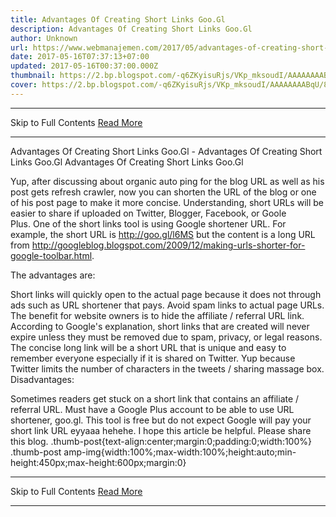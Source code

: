 ```yaml
---
title: Advantages Of Creating Short Links Goo.Gl
description: Advantages Of Creating Short Links Goo.Gl
author: Unknown
url: https://www.webmanajemen.com/2017/05/advantages-of-creating-short-links-googl.html
date: 2017-05-16T07:37:13+07:00
updated: 2017-05-16T00:37:00.000Z
thumbnail: https://2.bp.blogspot.com/-q6ZKyisuRjs/VKp_mksoudI/AAAAAAAABqU/8VM-NTbbi64/s1600/short%2Blink%2Bgoogle.png
cover: https://2.bp.blogspot.com/-q6ZKyisuRjs/VKp_mksoudI/AAAAAAAABqU/8VM-NTbbi64/s1600/short%2Blink%2Bgoogle.png
---
```


<hr/> Skip to Full Contents <a href="https://www.webmanajemen.com/2017/05/advantages-of-creating-short-links-googl.html" rel="follow" class="button" id="read-more">Read More</a> <hr/> Advantages Of Creating Short Links Goo.Gl - Advantages Of Creating Short Links Goo.Gl Advantages Of Creating Short Links Goo.Gl


Yup, after discussing about organic auto ping for the blog URL as well as his post gets refresh crawler, now you can shorten the URL of the blog or one of his post page to make it more concise. Understanding, short URLs will be easier to share if uploaded on Twitter, Blogger, Facebook, or Goole Plus. One of the short links tool is using Google shortener URL. For example, the short URL is http://goo.gl/l6MS but the content is a long URL from http://googleblog.blogspot.com/2009/12/making-urls-shorter-for-google-toolbar.html.

The advantages are:

Short links will quickly open to the actual page because it does not through ads such as URL shortener that pays.
Avoid spam links to actual page URLs.
The benefit for website owners is to hide the affiliate / referral URL link.
According to Google's explanation, short links that are created will never expire unless they must be removed due to spam, privacy, or legal reasons.
The concise long link will be a short URL that is unique and easy to remember everyone especially if it is shared on Twitter. Yup because Twitter limits the number of characters in the tweets / sharing massage box.
Disadvantages:

Sometimes readers get stuck on a short link that contains an affiliate / referral URL.
Must have a Google Plus account to be able to use URL shortener, goo.gl.
This tool is free but do not expect Google will pay your short link URL eyyaaa hehehe.
I hope this article be helpful. Please share this blog.
.thumb-post{text-align:center;margin:0;padding:0;width:100%} .thumb-post amp-img{width:100%;max-width:100%;height:auto;min-height:450px;max-height:600px;margin:0} <hr/> Skip to Full Contents <a href="https://www.webmanajemen.com/2017/05/advantages-of-creating-short-links-googl.html" rel="follow" class="button" id="read-more">Read More</a> <hr/>